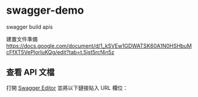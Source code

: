 # swagger-demo
swagger build apis

建置文件準備
https://docs.google.com/document/d/1_kSVEw1GDWATSK60A1N0HSHbuMcFfXT5VePlorIuKQg/edit?tab=t.5jst5rcf4n5z
## 查看 API 文檔

打開 [Swagger Editor](https://editor.swagger.io/) 並將以下鏈接貼入 URL 欄位：
